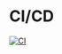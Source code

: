 # CI/CD

[![CI](https://github.com/nastyouth/TestApp/actions/workflows/.github.yml/badge.svg)](https://github.com/nastyouth/TestApp/actions/workflows/.github.yml)


